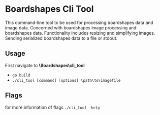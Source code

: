 # Boardshapes Cli Tool 

This command-line tool to be used for processing boardshapes data and image data. Concerned with boardshapes image processing and boardshapes data. Functionality includes resizing and simplifying images. Sending serialized boardshapes data to a file or stdout.

## Usage 

First navigate to **\Boardshapes\cli_tool**
- `go build`
- `./cli_tool [command] [options] \path\to\imagefile`

## Flags 
for more information of flags  `./cli_tool -help`